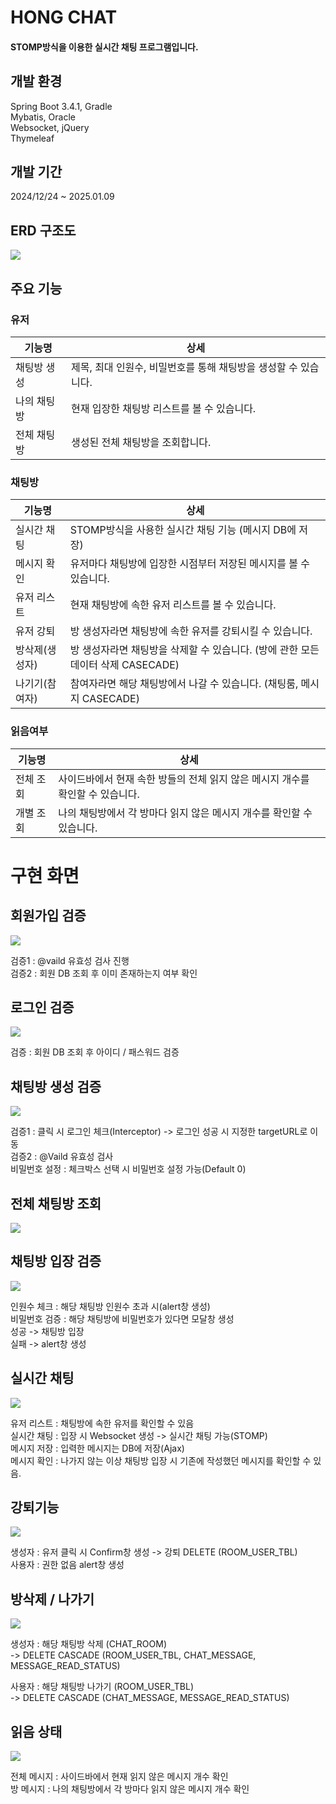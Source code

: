 # HONG CHAT


#### STOMP방식을 이용한 실시간 채팅 프로그램입니다.

## 개발 환경
Spring Boot 3.4.1, Gradle <br>
Mybatis, Oracle <br>
Websocket, jQuery  
Thymeleaf

## 개발 기간
2024/12/24 ~ 2025.01.09

## ERD 구조도
<img src="\src\main\resources\static\images\채팅ERD.PNG"/>

## 주요 기능

### 유저
기능명 | 상세
-------|-----
채팅방 생성 | 제목, 최대 인원수, 비밀번호를 통해 채팅방을 생성할 수 있습니다.
나의 채팅방 | 현재 입장한 채팅방 리스트를 볼 수 있습니다.
전체 채팅방 | 생성된 전체 채팅방을 조회합니다.

### 채팅방
기능명 | 상세
-------|-----
실시간 채팅 | STOMP방식을 사용한 실시간 채팅 기능 (메시지 DB에 저장)
메시지 확인 | 유저마다 채팅방에 입장한 시점부터 저장된 메시지를 볼 수 있습니다.
유저 리스트 | 현재 채팅방에 속한 유저 리스트를 볼 수 있습니다.
유저 강퇴 | 방 생성자라면 채팅방에 속한 유저를 강퇴시킬 수 있습니다.
방삭제(생성자) | 방 생성자라면 채팅방을 삭제할 수 있습니다. (방에 관한 모든 데이터 삭제 CASECADE)
나기기(참여자) | 참여자라면 해당 채팅방에서 나갈 수 있습니다. (채팅룸, 메시지 CASECADE)

### 읽음여부
기능명 | 상세
-------|-----
전체 조회 | 사이드바에서 현재 속한 방들의 전체 읽지 않은 메시지 개수를 확인할 수 있습니다.
개별 조회 | 나의 채팅방에서 각 방마다 읽지 않은 메시지 개수를 확인할 수 있습니다. 

# 구현 화면

## 회원가입 검증
<img src="\src\main\resources\static\images\회원검증.PNG"/>

검증1 : @vaild 유효성 검사 진행  
검증2 : 회원 DB 조회 후 이미 존재하는지 여부 확인  

## 로그인 검증
<img src="\src\main\resources\static\images\로긴검증.PNG"/>

검증 : 회원 DB 조회 후 아이디 / 패스워드 검증

## 채팅방 생성 검증
<img src="\src\main\resources\static\images\채팅방검증.PNG"/>

검증1 : 클릭 시 로그인 체크(Interceptor) -> 로그인 성공 시 지정한 targetURL로 이동  
검증2 : @Vaild 유효성 검사  
비밀번호 설정 : 체크박스 선택 시 비밀번호 설정 가능(Default 0)

## 전체 채팅방 조회
<img src="\src\main\resources\static\images\전체 채팅방.PNG"/>

## 채팅방 입장 검증
<img src="\src\main\resources\static\images\채팅방비밀번호검증.PNG"/>

인원수 체크 : 해당 채팅방 인원수 초과 시(alert창 생성)  
비밀번호 검증 : 해당 채팅방에 비밀번호가 있다면 모달창 생성  
성공 -> 채팅방 입장  
실패 -> alert창 생성

## 실시간 채팅
<img src="\src\main\resources\static\images\채팅방기능.PNG"/>

유저 리스트 : 채팅방에 속한 유저를 확인할 수 있음  
실시간 채팅 : 입장 시 Websocket 생성 -> 실시간 채팅 가능(STOMP)  
메시지 저장 : 입력한 메시지는 DB에 저장(Ajax)  
메시지 확인 : 나가지 않는 이상 채팅방 입장 시 기존에 작성했던 메시지를 확인할 수 있음.

## 강퇴기능
<img src="\src\main\resources\static\images\강퇴기능스.PNG"/>

생성자 : 유저 클릭 시 Confirm창 생성 -> 강퇴 DELETE (ROOM_USER_TBL)  
사용자 : 권한 없음 alert창 생성

## 방삭제 / 나가기
<img src="\src\main\resources\static\images\방나가기삭제.PNG"/>

생성자 : 해당 채팅방 삭제 (CHAT_ROOM)  
-> DELETE CASCADE (ROOM_USER_TBL, CHAT_MESSAGE, MESSAGE_READ_STATUS)    

사용자 : 해당 채팅방 나가기 (ROOM_USER_TBL)  
-> DELETE CASCADE (CHAT_MESSAGE, MESSAGE_READ_STATUS)

## 읽음 상태 
<img src="\src\main\resources\static\images\읽음상태.PNG"/>

전체 메시지 : 사이드바에서 현재 읽지 않은 메시지 개수 확인  
방 메시지 : 나의 채팅방에서 각 방마다 읽지 않은 메시지 개수 확인





